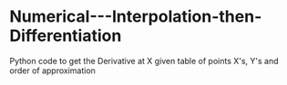 # Numerical---Interpolation-then-Differentiation
Python code to get the Derivative at X given table of points X's, Y's and order of approximation
